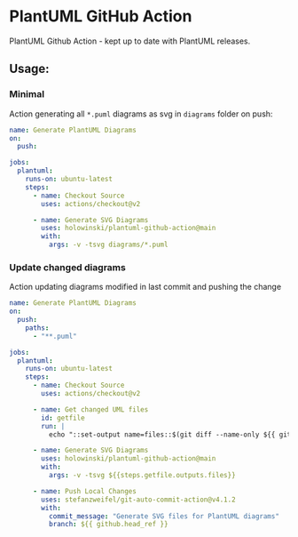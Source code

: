# PlantUML GitHub Action

PlantUML Github Action - kept up to date with PlantUML releases.

## Usage:

### Minimal

Action generating all `*.puml` diagrams as svg in `diagrams` folder on push:

```yaml
name: Generate PlantUML Diagrams
on:
  push:

jobs:
  plantuml:
    runs-on: ubuntu-latest
    steps:
      - name: Checkout Source
        uses: actions/checkout@v2

      - name: Generate SVG Diagrams
        uses: holowinski/plantuml-github-action@main
        with:
          args: -v -tsvg diagrams/*.puml
```

### Update changed diagrams

Action updating diagrams modified in last commit and pushing the change

```yaml
name: Generate PlantUML Diagrams
on:
  push:
    paths:
      - "**.puml"

jobs:
  plantuml:
    runs-on: ubuntu-latest
    steps:
      - name: Checkout Source
        uses: actions/checkout@v2

      - name: Get changed UML files
        id: getfile
        run: |
          echo "::set-output name=files::$(git diff --name-only ${{ github.sha }} | grep .puml | xargs)"

      - name: Generate SVG Diagrams
        uses: holowinski/plantuml-github-action@main
        with:
          args: -v -tsvg ${{steps.getfile.outputs.files}}

      - name: Push Local Changes
        uses: stefanzweifel/git-auto-commit-action@v4.1.2
        with:
          commit_message: "Generate SVG files for PlantUML diagrams"
          branch: ${{ github.head_ref }}
```
